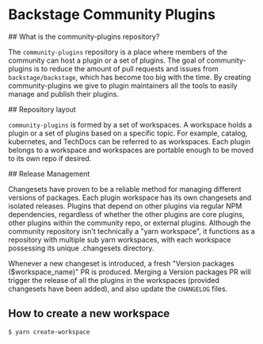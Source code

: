 # Backstage Community Plugins

## What is the community-plugins repository?

The `community-plugins` repository is a place where members of the community can host a plugin or a set of plugins. The goal of community-plugins is to reduce the amount of pull requests and issues from `backstage/backstage`, which has become too big with the time.
By creating community-plugins we give to plugin maintainers all the tools to easily manage and publish their plugins.

## Repository layout

`community-plugins` is formed by a set of workspaces. A workspace holds a plugin or a set of plugins based on a specific topic. For example, catalog, kubernetes, and TechDocs can be referred to as workspaces.
Each plugin belongs to a workspace and workspaces are portable enough to be moved to its own repo if desired.

## Release Management

Changesets have proven to be a reliable method for managing different versions of packages.
Each plugin workspace has its own changesets and isolated releases. Plugins that depend on other plugins via regular NPM dependencies, regardless of whether the other plugins are core plugins, other plugins within the community repo, or external plugins.
Although the community repository isn't technically a "yarn workspace", it functions as a repository with multiple sub yarn workspaces, with each workspace possessing its unique .changesets directory.

Whenever a new changeset is introduced, a fresh "Version packages ($workspace_name)" PR is produced. Merging a Version packages PR will trigger the release of all the plugins in the workspaces (provided changesets have been added), and also update the `CHANGELOG` files.

## How to create a new workspace

```bash
$ yarn create-workspace
```
